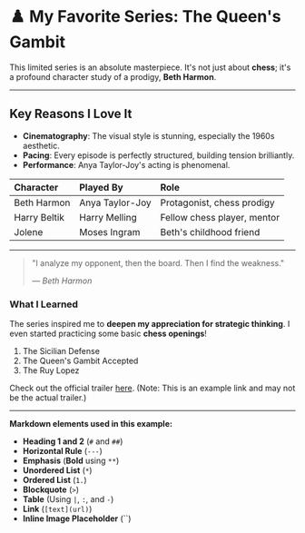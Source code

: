 # ♟️ My Favorite Series: The Queen's Gambit



This limited series is an absolute masterpiece. It's not just about **chess**; it's a profound character study of a prodigy, **Beth Harmon**.

---

## Key Reasons I Love It

* **Cinematography**: The visual style is stunning, especially the 1960s aesthetic.
* **Pacing**: Every episode is perfectly structured, building tension brilliantly.
* **Performance**: Anya Taylor-Joy's acting is phenomenal.

| Character | Played By | Role |
| :--- | :--- | :--- |
| Beth Harmon | Anya Taylor-Joy | Protagonist, chess prodigy |
| Harry Beltik | Harry Melling | Fellow chess player, mentor |
| Jolene | Moses Ingram | Beth's childhood friend |

---

> "I analyze my opponent, then the board. Then I find the weakness."
>
> *— Beth Harmon*

### What I Learned

The series inspired me to **deepen my appreciation for strategic thinking**. I even started practicing some basic **chess openings**!

1.  The Sicilian Defense
2.  The Queen's Gambit Accepted
3.  The Ruy Lopez

Check out the official trailer [here](https://www.netflix.com/title/80234304). (Note: This is an example link and may not be the actual trailer.)

---

**Markdown elements used in this example:**

* **Heading 1 and 2** (`#` and `##`)
* **Horizontal Rule** (`---`)
* **Emphasis** (**Bold** using `**`)
* **Unordered List** (`*`)
* **Ordered List** (`1.`)
* **Blockquote** (`>`)
* **Table** (Using `|`, `:`, and `-`)
* **Link** (`[text](url)`)
* **Inline Image Placeholder** (``)
